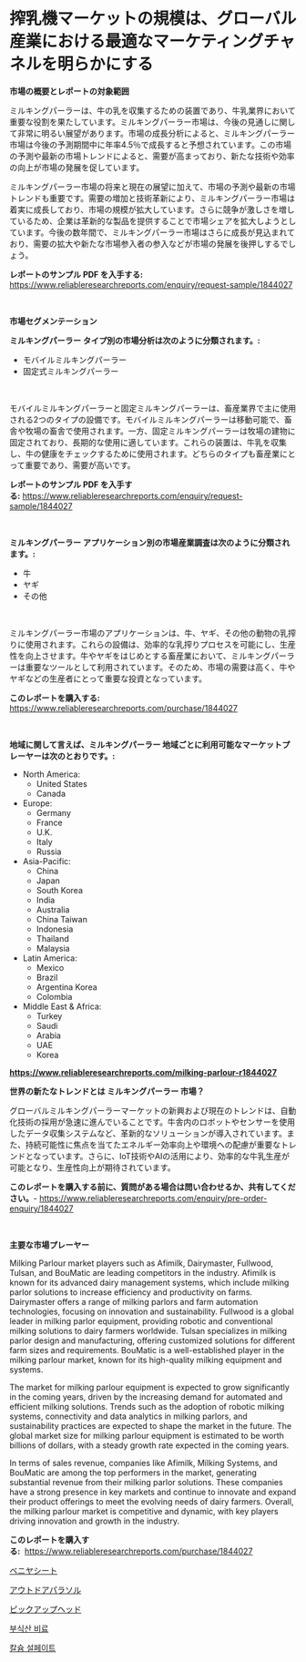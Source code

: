 <p><h1>搾乳機マーケットの規模は、グローバル産業における最適なマーケティングチャネルを明らかにする</h1></p><p><strong>市場の概要とレポートの対象範囲</strong></p>
<p><p>ミルキングパーラーは、牛の乳を収集するための装置であり、牛乳業界において重要な役割を果たしています。ミルキングパーラー市場は、今後の見通しに関して非常に明るい展望があります。市場の成長分析によると、ミルキングパーラー市場は今後の予測期間中に年率4.5％で成長すると予想されています。この市場の予測や最新の市場トレンドによると、需要が高まっており、新たな技術や効率の向上が市場の発展を促しています。</p><p>ミルキングパーラー市場の将来と現在の展望に加えて、市場の予測や最新の市場トレンドも重要です。需要の増加と技術革新により、ミルキングパーラー市場は着実に成長しており、市場の規模が拡大しています。さらに競争が激しさを増しているため、企業は革新的な製品を提供することで市場シェアを拡大しようとしています。今後の数年間で、ミルキングパーラー市場はさらに成長が見込まれており、需要の拡大や新たな市場参入者の参入などが市場の発展を後押しするでしょう。</p></p>
<p><strong>レポートのサンプル PDF を入手する:</strong> <a href="https://www.reliableresearchreports.com/enquiry/request-sample/1844027">https://www.reliableresearchreports.com/enquiry/request-sample/1844027</a></p>
<p>&nbsp;</p>
<p><strong>市場セグメンテーション</strong></p>
<p><strong>ミルキングパーラー タイプ別の市場分析は次のように分類されます。:</strong></p>
<p><ul><li>モバイルミルキングパーラー</li><li>固定式ミルキングパーラー</li></ul></p>
<p>&nbsp;</p>
<p><p>モバイルミルキングパーラーと固定ミルキングパーラーは、畜産業界で主に使用される2つのタイプの設備です。モバイルミルキングパーラーは移動可能で、畜舎や牧場の畜舎で使用されます。一方、固定ミルキングパーラーは牧場の建物に固定されており、長期的な使用に適しています。これらの装置は、牛乳を収集し、牛の健康をチェックするために使用されます。どちらのタイプも畜産業にとって重要であり、需要が高いです。</p></p>
<p><strong>レポートのサンプル PDF を入手する:</strong>&nbsp;<a href="https://www.reliableresearchreports.com/enquiry/request-sample/1844027">https://www.reliableresearchreports.com/enquiry/request-sample/1844027</a></p>
<p>&nbsp;</p>
<p><strong> ミルキングパーラー アプリケーション別の市場産業調査は次のように分類されます。:</strong></p>
<p><ul><li>牛</li><li>ヤギ</li><li>その他</li></ul></p>
<p>&nbsp;</p>
<p><p>ミルキングパーラー市場のアプリケーションは、牛、ヤギ、その他の動物の乳搾りに使用されます。これらの設備は、効率的な乳搾りプロセスを可能にし、生産性を向上させます。牛やヤギをはじめとする畜産業において、ミルキングパーラーは重要なツールとして利用されています。そのため、市場の需要は高く、牛やヤギなどの生産者にとって重要な投資となっています。</p></p>
<p><strong>このレポートを購入する:</strong>&nbsp; <a href="https://www.reliableresearchreports.com/purchase/1844027">https://www.reliableresearchreports.com/purchase/1844027</a></p>
<p>&nbsp;</p>
<p><strong>地域に関して言えば、ミルキングパーラー 地域ごとに利用可能なマーケットプレーヤーは次のとおりです。:</strong></p>
<p><ul>
    <li>
        North America:
        <ul>
            <li>United States</li>
            <li>Canada</li>
        </ul>
    </li>
    <li>
        Europe:
        <ul>
            <li>Germany</li>
            <li>France</li>
            <li>U.K.</li>
            <li>Italy</li>
            <li>Russia</li>
        </ul>
    </li>
    <li>
        Asia-Pacific:
        <ul>
            <li>China</li>
            <li>Japan</li>
            <li>South Korea</li>
            <li>India</li>
            <li>Australia</li>
            <li>China Taiwan</li>
            <li>Indonesia</li>
            <li>Thailand</li>
            <li>Malaysia</li>
        </ul>
    </li>
    <li>
        Latin America:
        <ul>
            <li>Mexico</li>
            <li>Brazil</li>
            <li>Argentina Korea</li>
            <li>Colombia</li>
        </ul>
    </li>
    <li>
        Middle East & Africa:
        <ul>
            <li>Turkey</li>
            <li>Saudi</li>
            <li>Arabia</li>
            <li>UAE</li>
            <li>Korea</li>
        </ul>
    </li>
    </ul></p>
<p><strong><a href="https://www.reliableresearchreports.com/milking-parlour-r1844027">https://www.reliableresearchreports.com/milking-parlour-r1844027</a></strong>&nbsp;</p>
<p><strong>世界の新たなトレンドとは ミルキングパーラー 市場？</strong></p>
<p><p>グローバルミルキングパーラーマーケットの新興および現在のトレンドは、自動化技術の採用が急速に進んでいることです。牛舎内のロボットやセンサーを使用したデータ収集システムなど、革新的なソリューションが導入されています。また、持続可能性に焦点を当てたエネルギー効率向上や環境への配慮が重要なトレンドとなっています。さらに、IoT技術やAIの活用により、効率的な牛乳生産が可能となり、生産性向上が期待されています。</p></p>
<p><strong>このレポートを購入する前に、質問がある場合は問い合わせるか、共有してください。</strong>- <a href="https://www.reliableresearchreports.com/enquiry/pre-order-enquiry/1844027">https://www.reliableresearchreports.com/enquiry/pre-order-enquiry/1844027</a></p>
<p>&nbsp;</p>
<p><strong>主要な市場プレーヤー</strong></p>
<p><p>Milking Parlour market players such as Afimilk, Dairymaster, Fullwood, Tulsan, and BouMatic are leading competitors in the industry. Afimilk is known for its advanced dairy management systems, which include milking parlor solutions to increase efficiency and productivity on farms. Dairymaster offers a range of milking parlors and farm automation technologies, focusing on innovation and sustainability. Fullwood is a global leader in milking parlor equipment, providing robotic and conventional milking solutions to dairy farmers worldwide. Tulsan specializes in milking parlor design and manufacturing, offering customized solutions for different farm sizes and requirements. BouMatic is a well-established player in the milking parlour market, known for its high-quality milking equipment and systems.</p><p>The market for milking parlour equipment is expected to grow significantly in the coming years, driven by the increasing demand for automated and efficient milking solutions. Trends such as the adoption of robotic milking systems, connectivity and data analytics in milking parlors, and sustainability practices are expected to shape the market in the future. The global market size for milking parlour equipment is estimated to be worth billions of dollars, with a steady growth rate expected in the coming years.</p><p>In terms of sales revenue, companies like Afimilk, Milking Systems, and BouMatic are among the top performers in the market, generating substantial revenue from their milking parlor solutions. These companies have a strong presence in key markets and continue to innovate and expand their product offerings to meet the evolving needs of dairy farmers. Overall, the milking parlour market is competitive and dynamic, with key players driving innovation and growth in the industry.</p></p>
<p><strong>このレポートを購入する:</strong>&nbsp;&nbsp;<a href="https://www.reliableresearchreports.com/purchase/1844027">https://www.reliableresearchreports.com/purchase/1844027</a></p>
<p><p><a href="https://medium.com/@redsalmon1949/%E3%83%99%E3%83%8B%E3%83%A4%E3%82%B7%E3%83%BC%E3%83%88%E5%B8%82%E5%A0%B4%E8%AA%BF%E6%9F%BB%E3%83%AC%E3%83%9D%E3%83%BC%E3%83%88-%E3%81%9D%E3%81%AE%E6%AD%B4%E5%8F%B2%E3%81%A82024%E5%B9%B4%E3%81%8B%E3%82%892031%E5%B9%B4%E3%81%AE%E4%BA%88%E6%B8%AC-3f22949000f6">ベニヤシート</a></p><p><a href="https://medium.com/@jonathanailey6577467/%E5%B1%8B%E5%A4%96%E7%94%A8%E3%81%AE%E5%82%98%E5%B8%82%E5%A0%B4-2031%E5%B9%B4%E3%81%BE%E3%81%A7%E3%81%AE%E6%88%90%E5%8A%9F%E3%81%99%E3%82%8B%E3%83%93%E3%82%B8%E3%83%8D%E3%82%B9%E6%88%A6%E7%95%A5%E3%81%AE%E9%8D%B5-74bd44339112">アウトドアパラソル</a></p><p><a href="https://github.com/EstaSprer20231/Market-Research-Report-List-1/blob/main/951847422689.md">ピックアップヘッド</a></p><p><a href="https://medium.com/@kenyonjohns/%ED%93%B8-%ED%98%84%EC%82%B0-%EB%B9%84%EB%A3%8C-%EC%8B%9C%EC%9E%A5-%EC%A1%B0%EC%82%AC-%EB%B3%B4%EA%B3%A0%EC%84%9C-%EA%B7%B8-%EC%97%AD%EC%82%AC-%EB%B0%8F-2024%EB%85%84%EB%B6%80%ED%84%B0-2031%EB%85%84%EA%B9%8C%EC%A7%80%EC%9D%98-%EC%98%88%EC%B8%A1-de32a5ec3786">부식산 비료</a></p><p><a href="https://medium.com/@codinchelcea2022/%EC%B9%BC%EC%8A%98-%ED%99%A9%EC%82%B0%EC%97%BC-%EC%8B%9C%EC%9E%A5-%EA%B7%9C%EB%AA%A8-%EB%B0%8F-%EC%8B%9C%EC%9E%A5-%EB%8F%99%ED%96%A5-%EC%99%84%EC%A0%84%ED%95%9C-%EC%82%B0%EC%97%85-%EA%B0%9C%EC%9A%94-2024%EB%85%84%EB%B6%80%ED%84%B0-2031%EB%85%84-7862c0b90e59">칼슘 설페이트</a></p></p>